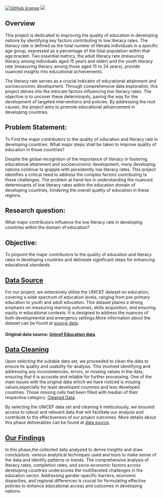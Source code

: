 <a href="https://github.com/djeada/Data-Structures/blob/master/LICENSE"><img alt="GitHub license" src="https://img.shields.io/github/license/djeada/Data-Structures"></a>
<a href=""><img src="https://img.shields.io/badge/contributions-welcome-brightgreen.svg?style=flat"></a>

## Overview

This project is dedicated to improving the quality of education in developing nations by identifying key factors contributing to low literacy rates. The literacy rate is defined as the total number of literate individuals in a specific age group, expressed as a percentage of the total population within that age bracket. Two essential metrics, the adult literacy rate (measuring literacy among individuals aged 15 years and older) and the youth literacy rate (measuring literacy among those aged 15 to 24 years), provide nuanced insights into educational achievements.

The literacy rate serves as a crucial indicator of educational attainment and socioeconomic development. Through comprehensive data exploration, this project delves into the intricate factors influencing low literacy rates. The objective is to uncover these determinants, paving the way for the development of targeted interventions and policies. By addressing the root causes, the project aims to promote educational advancement in developing countries.

## Problem Statement:

To Find the major contributors to the quality of education and literacy rate in developing countries. What major steps shall be taken to improve quality of education in those countries?

Despite the global recognition of the importance of literacy in fostering educational attainment and socioeconomic development, many developing nations continue to grapple with persistently low literacy rates. This project identifies a critical need to address the complex factors contributing to these challenges. The problem at hand lies in understanding the nuanced determinants of low literacy rates within the education domain of developing countries, hindering the overall quality of education in these regions.

## Research question:

What major contributors influence the low literacy rate in developing countries within the domain of education?

## Objective:

To pinpoint the major contributors to the quality of education and literacy rates in developing countries and delineate significant steps for enhancing educational standards.

<h2><a href="/data_source/">Data Source</a></h2>

For our project, we extensively utilize the UNICEF dataset on education, covering a wide spectrum of education levels, ranging from pre-primary education to youth and adult education. This dataset places a strong emphasis on measuring learning outcomes, skills acquisition, and ensuring equity in educational contexts. It is designed to address the nuances of both developmental and emergency settings.More information about the dataset can be found at <a href="/data_source/raw_data" target="_blank">source data</a>.

#### Original data source: <a href="https://data.unicef.org/topic/education/overview/" target="_blank">Unicef Education data</a>

<h2><a href="/data_source/cleaning_progress">Data Cleaning</a></h2>

Upon selecting the suitable data set, we proceeded to clean the data to ensure its quality and usability for analysis. This involved identifying and addressing any inconsistencies, errors, or missing values in the data, ensuring that it is accurate and reliable for further processing. One of the main issues with the original data which we have noticed is missing values,especially for least developed countries and less developed countries. Those missing cells had been filled with median of their respective category.
<a href="/data_source/cleaned_data" target="_blank">Cleaned Data</a>.

By selecting the UNICEF data set and cleaning it meticulously, we ensured access to robust and relevant data that will facilitate our analysis and contribute to the effectiveness of our project outcomes. More details about this phase deliverables can be found at <a href="./data_source/cleaning_progress/" target="_blank">data source</a>.

<h2><a href="/analysis/">Our Findings</a></h2>
In this phase,the collected data analyzed to derive insights and draw conclusions. various analytical techniques used  and tools to make sense of the data and identify patterns or trends.
The comprehensive analysis of literacy rates, completion rates, and socio-economic factors across developing countries underscores the multifaceted challenges in the education sector. Addressing gender-specific barriers, economic disparities, and regional differences is crucial for formulating effective policies to enhance educational access and outcomes in developing nations.
